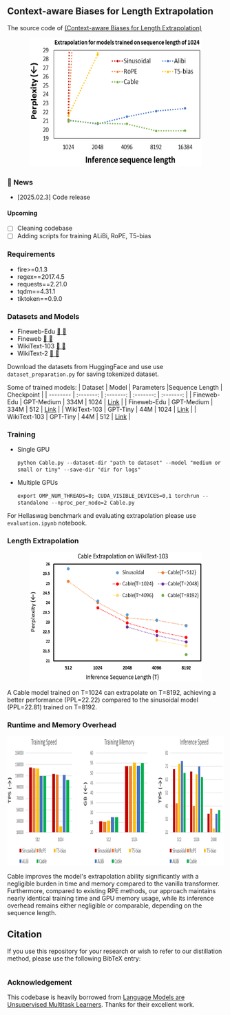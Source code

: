 ## Context-aware Biases for Length Extrapolation 

The source code of [(Context-aware Biases for Length Extrapolation)]()

<p align="center">
 <img src="https://raw.githubusercontent.com/axiomlab/Cable/refs/heads/main/Figures/pull_figure.png"  width="400" height="300"/>
</p>

### 🚀 News
- [2025.02.3] Code release

#### Upcoming
- [ ] Cleaning codebase
- [ ] Adding scripts for training ALiBi, RoPE, T5-bias

### Requirements

- fire>=0.1.3
- regex==2017.4.5
- requests==2.21.0
- tqdm==4.31.1
- tiktoken==0.9.0 

### Datasets and Models
- Fineweb-Edu [ :link: ](https://arxiv.org/abs/2406.17557) [:hugs:](https://huggingface.co/datasets/HuggingFaceFW/fineweb-edu)
- Fineweb [ :link: ](https://arxiv.org/abs/2406.17557) [:hugs:](https://huggingface.co/datasets/HuggingFaceFW/fineweb)
- WikiText-103 [ :link: ](https://arxiv.org/abs/1609.07843) [:hugs:](https://huggingface.co/datasets/iohadrubin/wikitext-103-raw-v1)
- WikiText-2 [ :link: ](https://arxiv.org/abs/1609.07843) [:hugs:](https://huggingface.co/datasets/mindchain/wikitext2)

Download the datasets from HuggingFace and use use ```dataset_preparation.py``` for saving tokenized dataset.


Some of trained models:
| Dataset | Model | Parameters |Sequence Length | Checkpoint |
| -------- | :-------: | :-------: | :-------: | :-------: |
| Fineweb-Edu | GPT-Medium | 334M | 1024 | [Link]() |
| Fineweb-Edu | GPT-Medium | 334M | 512 | [Link]() |
| WikiText-103 | GPT-Tiny | 44M | 1024 | [Link]() |
| WikiText-103 | GPT-Tiny | 44M | 512 | [Link]() |


### Training
- Single GPU
  ```shell
  python Cable.py --dataset-dir "path to dataset" --model "medium or small or tiny" --save-dir "dir for logs"
  ```

- Multiple GPUs
  ```shell
  export OMP_NUM_THREADS=8; CUDA_VISIBLE_DEVICES=0,1 torchrun --standalone --nproc_per_node=2 Cable.py
  ```

For Hellaswag benchmark and evaluating extrapolation please use ```evaluation.ipynb``` notebook.


### Length Extrapolation

<p align="center">
 <img src="https://raw.githubusercontent.com/axiomlab/Cable/refs/heads/main/Figures/ablation.png"  width="400" height="300"/>
</p>

A Cable model trained on T=1024 can extrapolate on T=8192, achieving a better performance (PPL=22.22) compared to the sinusoidal model (PPL=22.81) trained on T=8192.

### Runtime and Memory Overhead
<p align="center">
 <img src="https://raw.githubusercontent.com/axiomlab/Cable/refs/heads/main/Figures/time.png"  width="800" height="300"/>
</p>

Cable improves the model's extrapolation ability significantly with a negligible burden in time and memory compared to the vanilla transformer. Furthermore, compared to existing RPE methods, our approach maintains nearly identical training time and GPU memory usage, while its inference overhead remains either negligible or comparable, depending on the sequence length.
 
 ## Citation
If you use this repository for your research or wish to refer to our distillation method, please use the following BibTeX entry:
```bibtex

```

### Acknowledgement
This codebase is heavily borrowed from [Language Models are Unsupervised Multitask Learners](https://github.com/openai/gpt-2). Thanks for their excellent work.

